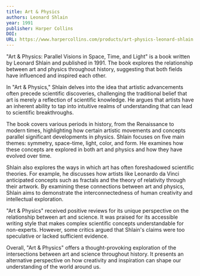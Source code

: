 ```yaml
---
title: Art & Physics
authors: Leonard Shlain
year: 1991
publisher: Harper Collins
DOI: 
URL: https://www.harpercollins.com/products/art-physics-leonard-shlain
---
```


"Art & Physics: Parallel Visions in Space, Time, and Light" is a book written by Leonard Shlain and published in 1991. The book explores the relationship between art and physics throughout history, suggesting that both fields have influenced and inspired each other.

In "Art & Physics," Shlain delves into the idea that artistic advancements often precede scientific discoveries, challenging the traditional belief that art is merely a reflection of scientific knowledge. He argues that artists have an inherent ability to tap into intuitive realms of understanding that can lead to scientific breakthroughs.

The book covers various periods in history, from the Renaissance to modern times, highlighting how certain artistic movements and concepts parallel significant developments in physics. Shlain focuses on five main themes: symmetry, space-time, light, color, and form. He examines how these concepts are explored in both art and physics and how they have evolved over time.

Shlain also explores the ways in which art has often foreshadowed scientific theories. For example, he discusses how artists like Leonardo da Vinci anticipated concepts such as fractals and the theory of relativity through their artwork. By examining these connections between art and physics, Shlain aims to demonstrate the interconnectedness of human creativity and intellectual exploration.

"Art & Physics" received positive reviews for its unique perspective on the relationship between art and science. It was praised for its accessible writing style that makes complex scientific concepts understandable for non-experts. However, some critics argued that Shlain's claims were too speculative or lacked sufficient evidence.

Overall, "Art & Physics" offers a thought-provoking exploration of the intersections between art and science throughout history. It presents an alternative perspective on how creativity and inspiration can shape our understanding of the world around us.